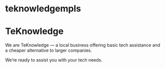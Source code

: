 # teknowledgempls
<!DOCTYPE html> 
<html>
<head>
  <title>TeKnowledge, LLC</title>
  </head>
  <body>
    <h1>TeKnowledge</h1>
    <p>We are TeKnowledge — a local business offering basic tech assistance and a cheaper alternative to larger companies.</p>
    <p>We’re ready to assist you with your tech needs.</p>
  </body>
  </html>
